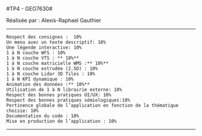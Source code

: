 #TP4 - GEO7630#

Réalisée par : Alexis-Raphael Gauthier

***

    Respect des consignes :  10%
    Un menu avec un texte descriptif: 10%
    Une légende interactive: 10%
    1 à N couche WFS : 10%
    1 à N couche VTS : ** 10%**
    1 à N couche matricielle WMS :** 10%**
    1 à N couche extrudée (2.5D) : 10%
    1 à N couche Lidar 3D Tiles : 10%
    1 à N KPI dynamique : 10%
    Animation des données :** 10%**
    Utilisation de 1 à N librairie externe: 10%
    Respect des bonnes pratiques UI/UX: 10%
    Respect des bonnes pratiques sémiologiques:10%
    Pertinence globale de l’application en fonction de la thématique choisie: 10%
    Documentation du code : 10%
    Mise en production de l’application : 10%

***